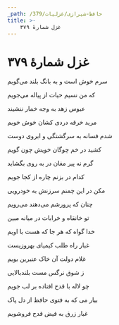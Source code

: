 ```yaml
---
_path: /حافظ-شیرازی/غزلیات/379
title: >-
    غزل شمارهٔ ۳۷۹
---
```

# غزل شمارهٔ ۳۷۹

<div class="b" id="bn1"><div class="m1"><p>سرم خوش است و به بانگ بلند می‌گویم</p></div>
<div class="m2"><p>که من نسیم حیات از پیاله می‌جویم</p></div></div>
<div class="b" id="bn2"><div class="m1"><p>عبوس زهد به وجه خمار ننشیند</p></div>
<div class="m2"><p>مرید خرقه دردی کشان خوش خویم</p></div></div>
<div class="b" id="bn3"><div class="m1"><p>شدم فسانه به سرگشتگی و ابروی دوست</p></div>
<div class="m2"><p>کشید در خم چوگان خویش چون گویم</p></div></div>
<div class="b" id="bn4"><div class="m1"><p>گرم نه پیر مغان در به روی بگشاید</p></div>
<div class="m2"><p>کدام در بزنم چاره از کجا جویم</p></div></div>
<div class="b" id="bn5"><div class="m1"><p>مکن در این چمنم سرزنش به خودرویی</p></div>
<div class="m2"><p>چنان که پرورشم می‌دهند می‌رویم</p></div></div>
<div class="b" id="bn6"><div class="m1"><p>تو خانقاه و خرابات در میانه مبین</p></div>
<div class="m2"><p>خدا گواه که هر جا که هست با اویم</p></div></div>
<div class="b" id="bn7"><div class="m1"><p>غبار راه طلب کیمیای بهروزیست</p></div>
<div class="m2"><p>غلام دولت آن خاک عنبرین بویم</p></div></div>
<div class="b" id="bn8"><div class="m1"><p>ز شوق نرگس مست بلندبالایی</p></div>
<div class="m2"><p>چو لاله با قدح افتاده بر لب جویم</p></div></div>
<div class="b" id="bn9"><div class="m1"><p>بیار می که به فتوی حافظ از دل پاک</p></div>
<div class="m2"><p>غبار زرق به فیض قدح فروشویم</p></div></div>
